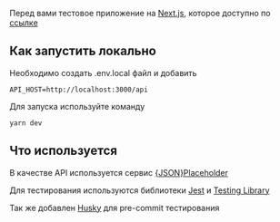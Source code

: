 Перед вами тестовое приложение на [Next.js](https://nextjs.org/), которое доступно по [ссылке](https://next-app-peach-zeta.vercel.app/)

## Как запустить локально

Необходимо создать .env.local файл и добавить

```
API_HOST=http://localhost:3000/api
```

Для запуска используйте команду

```
yarn dev
```

## Что используется

В качестве API используется сервис [{JSON}Placeholder](https://jsonplaceholder.typicode.com/)

Для тестирования используются библиотеки [Jest](https://jestjs.io/) и [Testing Library](https://testing-library.com/)

Так же добавлен [Husky](https://www.npmjs.com/package/husky) для pre-commit тестирования
